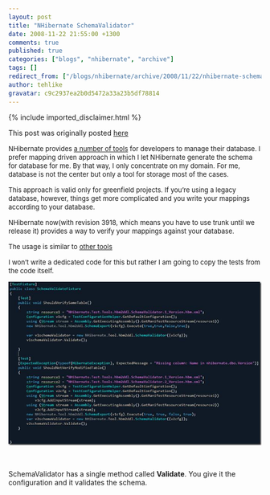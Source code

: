 ```yaml
---
layout: post
title: "NHibernate SchemaValidator"
date: 2008-11-22 21:55:00 +1300
comments: true
published: true
categories: ["blogs", "nhibernate", "archive"]
tags: []
redirect_from: ["/blogs/nhibernate/archive/2008/11/22/nhibernate-schemavalidator.aspx/"]
author: tehlike
gravatar: c9c2937ea2b0d5472a33a23b5df78814
---
```

{% include imported_disclaimer.html %}

<p>This post was originally posted <a href="http://tunatoksoz.com/post/NHibernate-SchemaValidator.aspx">here</a></p>
<p><span style="font-size: small;">NHibernate provides <a href="http://blogs.hibernatingrhinos.com/nhibernate/archive/2008/04/28/create-and-update-database-schema.aspx" target="_blank">a number of tools</a>
for developers to manage their database. I prefer mapping driven
approach in which I let NHibernate generate the schema for database for
me. By that way, I only concentrate on my domain. For me, database is
not the center but only a tool for storage most of the cases.</span></p>
<p><span style="font-size: small;">This
approach is valid only for greenfield projects. If you&rsquo;re using a
legacy database, however, things get more complicated and you write
your mappings according to your database. </span></p>
<p><span style="font-size: small;">NHibernate
now(with revision 3918, which means you have to use trunk until we
release it) provides a way to verify your mappings against your
database.</span></p>
<p><span style="font-size: small;">The usage is similar to <a href="http://blogs.hibernatingrhinos.com/nhibernate/archive/2008/04/28/create-and-update-database-schema.aspx" target="_blank">other tools</a></span></p>
<p><span style="font-size: small;">I won&rsquo;t write a dedicated code for this but rather I am going to copy the tests from the code itself. </span></p>
<p><img src="/images/posts/2008/11/22/schemavalidator_5F00_test.jpg" /></p>
<p>&nbsp;</p>
<p>SchemaValidator has a single method called <b>Validate</b>. You give it the configuration and it validates the schema.</p>
